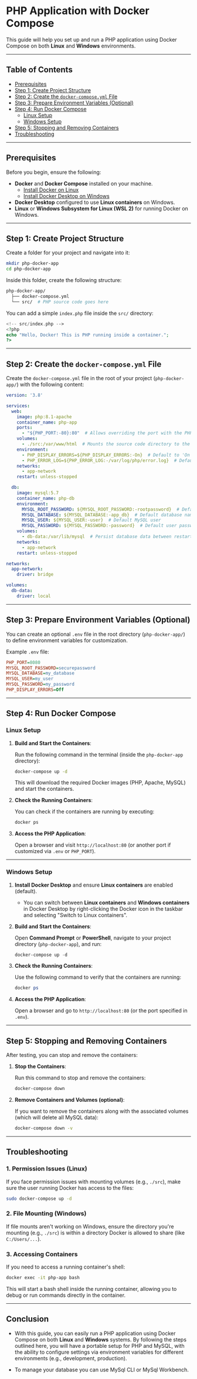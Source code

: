 # PHP Application with Docker Compose

This guide will help you set up and run a PHP application using Docker Compose on both **Linux** and **Windows** environments.

---

## **Table of Contents**

- [Prerequisites](#prerequisites)
- [Step 1: Create Project Structure](#step-1-create-project-structure)
- [Step 2: Create the `docker-compose.yml` File](#step-2-create-the-docker-composeyml-file)
- [Step 3: Prepare Environment Variables (Optional)](#step-3-prepare-environment-variables-optional)
- [Step 4: Run Docker Compose](#step-4-run-docker-compose)
  - [Linux Setup](#linux-setup)
  - [Windows Setup](#windows-setup)
- [Step 5: Stopping and Removing Containers](#step-5-stopping-and-removing-containers)
- [Troubleshooting](#troubleshooting)

---

## **Prerequisites**

Before you begin, ensure the following:

- **Docker** and **Docker Compose** installed on your machine.
  - [Install Docker on Linux](https://docs.docker.com/engine/install/)
  - [Install Docker Desktop on Windows](https://www.docker.com/products/docker-desktop)
- **Docker Desktop** configured to use **Linux containers** on Windows.
- **Linux** or **Windows Subsystem for Linux (WSL 2)** for running Docker on Windows.

---

## **Step 1: Create Project Structure**

Create a folder for your project and navigate into it:

```bash
mkdir php-docker-app
cd php-docker-app
```

Inside this folder, create the following structure:

```bash
php-docker-app/
  ├── docker-compose.yml
  └── src/  # PHP source code goes here
```

You can add a simple `index.php` file inside the `src/` directory:

```php
<!-- src/index.php -->
<?php
echo "Hello, Docker! This is PHP running inside a container.";
?>
```

---

## **Step 2: Create the `docker-compose.yml` File**

Create the `docker-compose.yml` file in the root of your project (`php-docker-app/`) with the following content:

```yaml
version: '3.8'

services:
  web:
    image: php:8.1-apache
    container_name: php-app
    ports:
      - "${PHP_PORT:-80}:80"  # Allows overriding the port with the PHP_PORT environment variable, default is 80
    volumes:
      - ./src:/var/www/html  # Mounts the source code directory to the web server
    environment:
      - PHP_DISPLAY_ERRORS=${PHP_DISPLAY_ERRORS:-On}  # Default to 'On' if not specified
      - PHP_ERROR_LOG=${PHP_ERROR_LOG:-/var/log/php/error.log}  # Default log path
    networks:
      - app-network
    restart: unless-stopped

  db:
    image: mysql:5.7
    container_name: php-db
    environment:
      MYSQL_ROOT_PASSWORD: ${MYSQL_ROOT_PASSWORD:-rootpassword}  # Default root password
      MYSQL_DATABASE: ${MYSQL_DATABASE:-app_db}  # Default database name
      MYSQL_USER: ${MYSQL_USER:-user}  # Default MySQL user
      MYSQL_PASSWORD: ${MYSQL_PASSWORD:-password}  # Default user password
    volumes:
      - db-data:/var/lib/mysql  # Persist database data between restarts
    networks:
      - app-network
    restart: unless-stopped

networks:
  app-network:
    driver: bridge

volumes:
  db-data:
    driver: local
```

---

## **Step 3: Prepare Environment Variables (Optional)**

You can create an optional `.env` file in the root directory (`php-docker-app/`) to define environment variables for customization.

Example `.env` file:

```ini
PHP_PORT=8080
MYSQL_ROOT_PASSWORD=securepassword
MYSQL_DATABASE=my_database
MYSQL_USER=my_user
MYSQL_PASSWORD=my_password
PHP_DISPLAY_ERRORS=Off
```

---

## **Step 4: Run Docker Compose**

### **Linux Setup**

1. **Build and Start the Containers**:

   Run the following command in the terminal (inside the `php-docker-app` directory):

   ```bash
   docker-compose up -d
   ```

   This will download the required Docker images (PHP, Apache, MySQL) and start the containers.

2. **Check the Running Containers**:

   You can check if the containers are running by executing:

   ```bash
   docker ps
   ```

3. **Access the PHP Application**:

   Open a browser and visit `http://localhost:80` (or another port if customized via `.env` or `PHP_PORT`).

---

### **Windows Setup**

1. **Install Docker Desktop** and ensure **Linux containers** are enabled (default).

   - You can switch between **Linux containers** and **Windows containers** in Docker Desktop by right-clicking the Docker icon in the taskbar and selecting "Switch to Linux containers".

2. **Build and Start the Containers**:

   Open **Command Prompt** or **PowerShell**, navigate to your project directory (`php-docker-app`), and run:

   ```powershell
   docker-compose up -d
   ```

3. **Check the Running Containers**:

   Use the following command to verify that the containers are running:

   ```powershell
   docker ps
   ```

4. **Access the PHP Application**:

   Open a browser and go to `http://localhost:80` (or the port specified in `.env`).

---

## **Step 5: Stopping and Removing Containers**

After testing, you can stop and remove the containers:

1. **Stop the Containers**:

   Run this command to stop and remove the containers:

   ```bash
   docker-compose down
   ```

2. **Remove Containers and Volumes (optional)**:

   If you want to remove the containers along with the associated volumes (which will delete all MySQL data):

   ```bash
   docker-compose down -v
   ```

---

## **Troubleshooting**

### 1. **Permission Issues (Linux)**

If you face permission issues with mounting volumes (e.g., `./src`), make sure the user running Docker has access to the files:

```bash
sudo docker-compose up -d
```

### 2. **File Mounting (Windows)**

If file mounts aren't working on Windows, ensure the directory you're mounting (e.g., `./src`) is within a directory Docker is allowed to share (like `C:/Users/...`).

### 3. **Accessing Containers**

If you need to access a running container's shell:

```bash
docker exec -it php-app bash
```

This will start a bash shell inside the running container, allowing you to debug or run commands directly in the container.

---

## **Conclusion**

- With this guide, you can easily run a PHP application using Docker Compose on both **Linux** and **Windows** systems. By following the steps outlined here, you will have a portable setup for PHP and MySQL, with the ability to configure settings via environment variables for different environments (e.g., development, production).

- To manage your database you can use MySql CLI or MySql Workbench.
